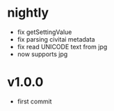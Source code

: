 # nightly
- fix getSettingValue
- fix parsing civitai metadata
- fix read UNICODE text from jpg
- now supports jpg
# v1.0.0
- first commit
